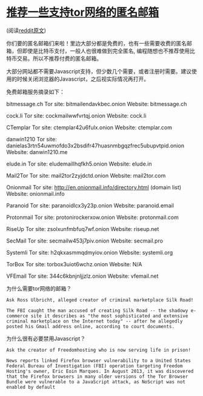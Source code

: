  # [推荐一些支持tor网络的匿名邮箱](https://pincong.rocks/article/624)
 (阅读[reddit原文](https://www.reddit.com/r/onions/comments/acodje/list_of_onion_email_providers_in_2019/))

你们要的匿名邮箱们来啦！里边大部分都是免费的，也有一些需要收费的匿名邮箱，但即使是比特币支付，一般人也很难做到完全匿名, 编程随想也不推荐使用比特币交易。所以不推荐付费的匿名邮箱。

大部分网站都不需要Javascript支持，但少数几个需要，或者注册时需要。建议使用的时候关闭浏览器的Javascript，之后视实际情况再打开。

免费邮箱服务摘录如下：

   bitmessage.ch
   Tor site: bitmailendavkbec.onion
   Website: bitmessage.ch

   cock.li
   Tor site: cockmailwwfvrtqj.onion
   Website: cock.li

   CTemplar
   Tor site: ctemplar42u6fulx.onion
   Website: ctemplar.com

   danwin1210
   Tor site: danielas3rtn54uwmofdo3x2bsdifr47huasnmbgqzfrec5ubupvtpid.onion
   Website: danwin1210.me

   elude.in
   Tor site: eludemaillhqfkh5.onion
   Website: elude.in

   Mail2Tor
   Tor site: mail2tor2zyjdctd.onion
   Website: mail2tor.com

   Onionmail
   Tor site: http://en.onionmail.info/directory.html (domain list)
   Website: onionmail.info

   Paranoid
   Tor site: paranoidlcx3y23p.onion
   Website: paranoid.email

   Protonmail
   Tor site: protonirockerxow.onion
   Website: protonmail.com

   RiseUp
   Tor site: zsolxunfmbfuq7wf.onion
   Website: riseup.net

   SecMail
   Tor site: secmailw453j7piv.onion
   Website: secmail.pro

   Systemli
   Tor site: h2qkxasmmqdmyiov.onion
   Website: systemli.org

   TorBox
   Tor site: torbox3uiot6wchz.onion
   Website: N/A

   VFEmail
   Tor site: 344c6kbnjnljjzlz.onion
   Website: vfemail.net


为什么需要tor网络的邮箱？

    Ask Ross Ulbricht, alleged creator of criminal marketplace Silk Road!

    The FBI caught the man accused of creating Silk Road -- the shadowy e-commerce site it describes as "the most sophisticated and extensive criminal marketplace on the Internet today" -- after he allegedly posted his Gmail address online, according to court documents.




为什么很有必要禁用Javascript？

    Ask the creator of Freedomhosting who is now serving life in prison!

    News reports linked Firefox browser vulnerability to a United States Federal Bureau of Investigation (FBI) operation targeting Freedom Hosting's owner, Eric Eoin Marques. In August 2013, it was discovered that the Firefox browsers in many older versions of the Tor Browser Bundle were vulnerable to a JavaScript attack, as NoScript was not enabled by default
